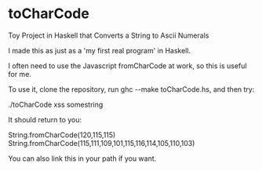 # toCharCode
Toy Project in Haskell that Converts a String to Ascii Numerals

I made this as just as a 'my first real program' in Haskell.

I often need to use the Javascript fromCharCode at work, so this is useful for me.

To use it, clone the repository, run ghc --make toCharCode.hs, and then try:

./toCharCode xss somestring

It should return to you:

String.fromCharCode(120,115,115)
String.fromCharCode(115,111,109,101,115,116,114,105,110,103)

You can also link this in your path if you want. 
